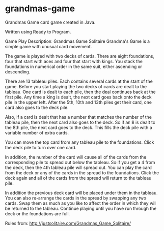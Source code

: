 # grandmas-game
Grandmas Game card game created in Java.

Written using Ready to Program.

Game Play Description:
Grandmas Game Solitaire Grandma's Game is a simple game with unusual card movement. 

The game is played with two decks of cards. There are eight foundations, four that start with aces and four that start with kings. You stack the foundations in numerical order in the same suit, either ascending or descending. 

There are 13 tableau piles. Each contains several cards at the start of the game. Before you start playing the two decks of cards are dealt to the tableau. One card is dealt to each pile, then the deal continues back at the first pile. Any time a king is dealt, the next card goes back onto the deck pile in the upper left. After the 5th, 10th and 13th piles get their card, one card also goes to the deck pile. 

Also, if a card is dealt that has a number that matches the number of the tableau pile, then the next card also goes to the deck. So if an 8 is dealt to the 8th pile, the next card goes to the deck. This fills the deck pile with a variable number of extra cards. 

You can move the top card from any tableau pile to the foundations. Click the deck pile to turn over one card. 

In addition, the number of the card will cause all of the cards from the corresponding pile to spread out below the tableau. So if you get a 4 from the deck, then the 4th tableau pile will spread out. You can play the card from the deck or any of the cards in the spread to the foundations. Click the deck again and all of the cards from the spread will return to the tableau pile. 

In addition the previous deck card will be placed under them in the tableau. You can also re-arrange the cards in the spread by swapping any two cards. Swap them as much as you like to affect the order in which they will be returned to the tableau. Continue playing until you have run through the deck or the foundations are full.

Rules from:
http://justsolitaire.com/Grandmas_Game_Solitaire/
